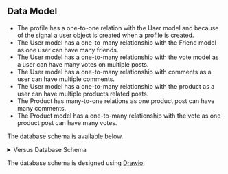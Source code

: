 ## Data Model
- The profile has a one-to-one relation with the User model and because of the signal a user object is created when a profile is created.
- The User model has a one-to-many relationship with the Friend model as one user can have many friends.
- The User model has a one-to-many relationship with the vote model as a user can have many votes on multiple posts.
- The User model has a one-to-many relationship with comments as a user can have multiple comments.
- The User model has a one-to-many relationship with the product as a user can have multiple products related posts.
- The Product has many-to-one relations as one product post can have many comments.
- The Product model has a one-to-many relationship with the vote as one product post can have many votes.


The database schema is available below.
<details>

<summary>Versus Database Schema</summary>

![Database Schema](docs/readme_images/database_schema.webp)

</details>

The database schema is designed using [Drawio](https://app.diagrams.net/).